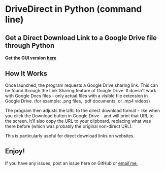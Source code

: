 # DriveDirect in Python (command line)
## Get a Direct Download Link to a Google Drive file through Python

#### Get the GUI version [here](https://github.com/ThisIsNoahEvans/DriveDirect-GUI)

## How It Works
Once launched, the program requests a Google Drive sharing link. This can be found through the Link Sharing feature of Google Drive. It doesn't work with Google Docs files - only actual files with a visible file extension in Google Drive. (for example: .png files, .pdf documents, or .mp4 videos)

The program then adjusts the URL to the direct download format - like when you click the Download button in Google Drive - and will print that URL to the screen. It'll also copy the URL to your clipboard, replacing what was there before (which was probably the original non-direct URL).

This is particularly useful for direct download links on websites.

## Enjoy!
If you have any issues, post an issue here on GitHub or [email me.](mailto:drivedirect@itsnoahevans.co.uk)
